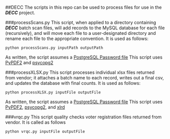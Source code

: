 ##DECC
The scripts in this repo can be used to process files for use in the ***DECC*** project.

###processScans.py
This script, when applied to a directory containing ***DECC*** batch scan files, will add records to the MySQL database for each file (recursively), and will move each file to a user-designated directory and rename each file to the appropriate convention. It is used as follows:
```
python processScans.py inputPath outputPath
```
As written, the script assumes a [PostgreSQL Password file](http://www.postgresql.org/docs/9.3/static/libpq-pgpass.html)
This script uses [PyPDF2](https://pypi.python.org/pypi/PyPDF2/1.22) and [psycopg2](http://initd.org/psycopg/)

###processXLSX.py
This script processes individual xlsx files returned from vendor; it attaches a batch name to each record, writes out a final csv, and updates the database with final counts. It is used as follows:
```
python processXLSX.py inputFile outputFile
```
As written, the script assumes a [PostgreSQL Password file](http://www.postgresql.org/docs/9.3/static/libpq-pgpass.html)
This script uses [PyPDF2](https://pypi.python.org/pypi/PyPDF2/1.22), [psycopg2](http://initd.org/psycopg/), and [xlrd](https://pypi.python.org/pypi/xlrd)

###vrqc.py
This script quality checks voter registration files returned from vendor. It is called as follows
```
python vrqc.py inputFile outputFile
```